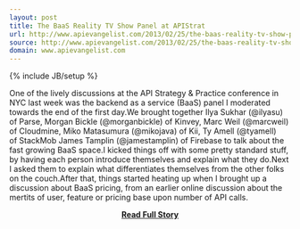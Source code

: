 ```yaml
---
layout: post
title: The BaaS Reality TV Show Panel at APIStrat
url: http://www.apievangelist.com/2013/02/25/the-baas-reality-tv-show-panel-at-apistrat/
source: http://www.apievangelist.com/2013/02/25/the-baas-reality-tv-show-panel-at-apistrat/
domain: www.apievangelist.com
---
```

{% include JB/setup %}<p>One of the lively discussions at the API Strategy &amp; Practice conference in NYC last week was the backend as a service (BaaS) panel I moderated towards the end of the first day.We brought together Ilya Sukhar (@ilyasu) of&nbsp;Parse, Morgan Bickle (@morganbickle) of&nbsp;Kinvey, Marc Weil (@marcweil) of&nbsp;Cloudmine, Miko Matasumura (@mikojava) of&nbsp;Kii, Ty Amell (@tyamell) of&nbsp;StackMob&nbsp;James Tamplin (@jamestamplin) of&nbsp;Firebase to talk about the fast growing BaaS space.I kicked things off with some pretty standard stuff, by having each person introduce themselves and explain what they do.Next I asked them to explain what differentiates themselves from the other folks on the couch.After that, things started heating up when I brought up a discussion about BaaS pricing, from an earlier online discussion about the mertits of user, feature or pricing base upon number of API calls.</p>
<center><p><a href="http://www.apievangelist.com/2013/02/25/the-baas-reality-tv-show-panel-at-apistrat/" style='padding:25px; font-sze:18px; font-weight: bold;'>Read Full Story</a></p></center>
